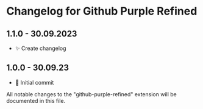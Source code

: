 # Changelog for Github Purple Refined

## 1.1.0 - 30.09.2023

- ✨ Create changelog

## 1.0.0 - 30.09.23

- 👾 Initial commit

All notable changes to the "github-purple-refined" extension will be documented in this file.
